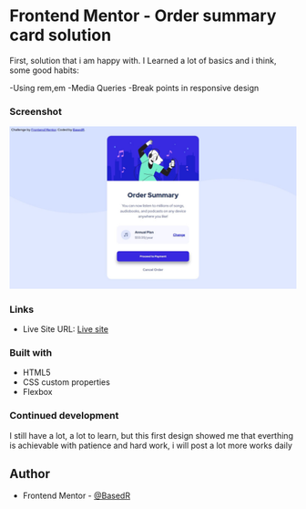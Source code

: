# Frontend Mentor - Order summary card solution

First, solution that i am happy with.
I Learned a lot of basics and i think, some good habits:

-Using rem,em
-Media Queries 
-Break points in responsive design 

### Screenshot
![](./design/work.jpg)
### Links

- Live Site URL: [Live site](https://frontendmentor-io-tau.vercel.app)

### Built with

- HTML5
- CSS custom properties
- Flexbox

### Continued development

I still have a lot, a lot to learn, but this first design showed me that everthing is achievable with patience and hard work, i will post a lot more works daily 

## Author
- Frontend Mentor - [@BasedR](https://www.frontendmentor.io/profile/BasedR)

